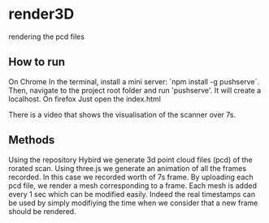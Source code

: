 # render3D
rendering the pcd files 

How to run
---

On Chrome
  In the terminal, install a mini server: ´npm install -g pushserve´. Then, navigate to the project root folder 
  and run 'pushserve'. It will create a localhost.
On firefox
  Just open the index.html

There is a video that shows the visualisation of the scanner over 7s.

Methods
---
Using the repository Hybird we generate 3d point cloud files (pcd) of the rorated scan. 
Using three.js we generate an animation of all the frames recorded. In this case we recorded worth of 7s frame.
By uploading each pcd file, we render a mesh corresponding to a frame. Each mesh is added every 1 sec which can be modified easily. 
Indeed the real timestamps can be used by simply modifiying the time when we consider that a new frame should be rendered.

